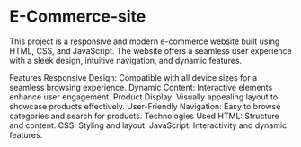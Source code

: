 # E-Commerce-site
This project is a responsive and modern e-commerce website built using HTML, CSS, and JavaScript. The website offers a seamless user experience with a sleek design, intuitive navigation, and dynamic features.

Features
Responsive Design: Compatible with all device sizes for a seamless browsing experience.
Dynamic Content: Interactive elements enhance user engagement.
Product Display: Visually appealing layout to showcase products effectively.
User-Friendly Navigation: Easy to browse categories and search for products.
Technologies Used
HTML: Structure and content.
CSS: Styling and layout.
JavaScript: Interactivity and dynamic features.

